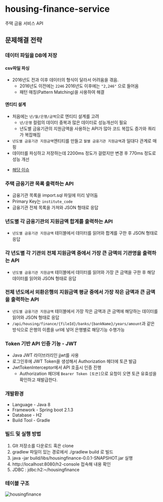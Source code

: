 # housing-finance-service
주택 금융 서비스 API
## 문제해결 전략
### 데이터 파일을 DB에 저장
#### csv파일 파싱
* 2016년도 전과 이후 데이터의 형식이 달라서 어려움을 겪음.
  * 2016년도 이전에는 `2246` 2016년도 이후에는 `"2,246"` 으로 들어옴
  * 패턴 매칭(Pattern Matching)을 사용하여 해결
#### 엔티티 설계
* 처음에는 `년/월/은행/금액`으로 엔티티 설계를 고려
  * `년/은행` 컬럼의 데이터 중복과 많은 데이터로 성능개선이 필요
  * 년도별 금융기관의 지원금액을 사용하는 API가 많아 코드 복잡도 증가와 쿼리가 복잡해짐 
*  `년도별 금융기관 지원금액`엔티티를 만들고 `월별 금융기관 지원금액`과 일대다 관계로 매핑
*  데이터를 파싱하고 저장하는데 2200ms 정도가 걸렸지만 변경 후 770ms 정도로 성능 개선
- [해당 이슈](https://github.com/KangGilHwan/housing-finance-service/issues/1)
### 주택 금융기관 목록 출력하는 API
* 금융기관 목록을 import.sql 파일에 미리 넣어둠
* Primary Key는 `institute_code` 
* 금융기관 전체 목록을 가져와 JSON 형태로 응답
### 년도별 각 금융기관의 지원금액 합계를 출력하는 API
* `년도별 금융기관 지원금액` 테이블에서 데이터를 읽어와 합계를 구한 후 JSON 형태로 응답
### 각 년도별 각 기관의 전체 지원금액 중에서 가장 큰 금액의 기관명을 출력하는 API
* `년도별 금융기관 지원금액` 테이블에서 데이터를 읽어와 가장 큰 금액을 구한 후 해당 데이터를 읽어와 JSON 형태로 응답
### 전체 년도에서 외환은행의 지원금액 평균 중에서 가장 작은 금액과 큰 금액을 출력하는 API
*  `년도별 금융기관 지원금액` 테이블에서 가장 작은 금액과 큰 금액에 해당하는 데이터를 읽어와 JSON 형태로 응답
*  `/api/housing/finance/{fileId}/banks/{bankName}/years/amount`과 같은 방식으로 은행의 이름을 url에 넣어 은행별로 해당기능 수행가능 
### Token 기반 API 인증 기능 - JWT
* Java JWT 라이브러리인 jjwt를 사용
* 로그인후에 JWT Token을 생성해서 Authorization 헤더에 토큰 발급
* JwtTokenInterceptor에서 API 호출시 인증 진행
  * Authorization 헤더에 `Bearer Token [토큰]`으로 요청이 오면 토큰 유효성을 확인하고 재발급한다.
### 개발환경
* Language - Java 8
* Framework - Spring boot 2.1.3
* Database - H2
* Build Tool - Gradle
### 빌드 및 실행 방법
1. GIt 저장소를 다운로드 혹은 clone
2. gradlew 파일이 있는 경로에서 ./gradlew build 로 빌드
3. java -jar build/libs/housingfinance-0.0.1-SNAPSHOT.jar 실행
4. http://localhost:8080/h2-console 접속해 내용 확인
5. JDBC : jdbc:h2:~/housingfinance
### 테이블 구조 
![housingfinance](https://user-images.githubusercontent.com/36291553/55689707-df83e000-59c2-11e9-8f31-22b05d4296c1.png)
